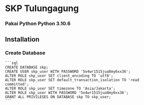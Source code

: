 # SKP Tulungagung

### Pakai Python Python 3.10.6


## Installation

### Create Database

    ```sql
    CREATE DATABASE skp;
    CREATE USER skp_user WITH PASSWORD '5o4wr1515jua8my6xx36';
    ALTER ROLE skp_user SET client_encoding TO 'utf8';
    ALTER ROLE skp_user SET default_transaction_isolation TO 'read committed';
    ALTER ROLE skp_user SET timezone TO 'Asia/Jakarta';
    ALTER ROLE skp_user WITH PASSWORD '5o4wr1515jua8my6xx36';
    GRANT ALL PRIVILEGES ON DATABASE skp TO skp_user;
    ```
